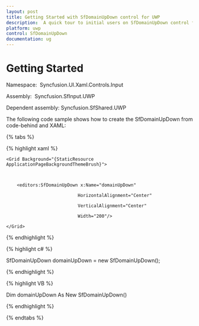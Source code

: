 ```yaml
---
layout: post
title: Getting Started with SfDomainUpDown control for UWP
description:  A quick tour to initial users on SfDomainUpDown control for UWP
platform: uwp
control: SfDomainUpDown
documentation: ug
---
```


# Getting Started

Namespace:  Syncfusion.UI.Xaml.Controls.Input

Assembly:  Syncfusion.SfInput.UWP 

Dependent assembly: Syncfusion.SfShared.UWP



The following code sample shows how to create the SfDomainUpDown from code-behind and XAML:

{% tabs %}

{% highlight xaml %}

<Page xmlns:editors="using:Syncfusion.UI.Xaml.Controls.Input">

    <Grid Background="{StaticResource ApplicationPageBackgroundThemeBrush}">



        <editors:SfDomainUpDown x:Name="domainUpDown"

                               HorizontalAlignment="Center"

                               VerticalAlignment="Center"

                               Width="200"/>

    </Grid>

</Page>
{% endhighlight %}

{% highlight c# %}

SfDomainUpDown domainUpDown = new SfDomainUpDown();

{% endhighlight %}

{% highlight VB %}

Dim domainUpDown As New SfDomainUpDown()

{% endhighlight %}

{% endtabs %}

